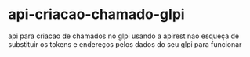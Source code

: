# api-criacao-chamado-glpi
api para criacao de chamados no glpi usando a apirest
nao esqueça de substituir os tokens e endereços pelos dados do seu glpi para funcionar
